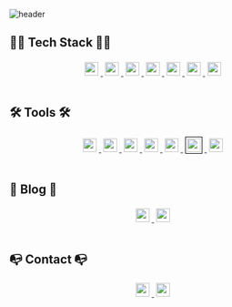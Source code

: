 ![header](https://capsule-render.vercel.app/api?type=waving&color=auto&height=300&section=header&text=DAIN%20LEE&fontSize=90&desc=Welcome%20to%20my%20GitHub!&descAlignY=55&animation=whinkling&fontAlignY=40)

## 👩‍💻 Tech Stack 👩‍💻
<div align="center">

<a href="https://developer.mozilla.org/en-US/docs/Web/HTML">
  <img src="https://img.shields.io/badge/HTML5-E34F26?style=flat&logo=html5&logoColor=ffffff" style="height:24px; margin:4px"/>
</a>
<a href="https://www.oracle.com/java/">
  <img src="https://img.shields.io/badge/Java-007396?style=flat&logo=java&logoColor=ffffff" style="height:24px; margin:4px"/>
</a>
<a href="https://developer.mozilla.org/en-US/docs/Web/JavaScript">
  <img src="https://img.shields.io/badge/JavaScript-F7DF1E?style=flat&logo=javascript&logoColor=000000" style="height:24px; margin:4px"/>
</a>
<a href="https://jquery.com/">
  <img src="https://img.shields.io/badge/jQuery-43637d?style=flat&logo=jQuery&logoColor=white" style="height:24px; margin:4px"/>
</a>
<a href="https://www.mysql.com">
  <img src="https://img.shields.io/badge/MySQL-dd9933?style=flat&logo=mysql&logoColor=ffffff" style="height:24px; margin:4px"/>
</a>
<a href="https://www.python.org">
  <img src="https://img.shields.io/badge/Python-3776AD?style=flat&logo=python&logoColor=ffffff" style="height:24px; margin:4px"/>
</a>
<a href="https://spring.io">
  <img src="https://img.shields.io/badge/Spring-6DB33F?style=flat&logo=Spring&logoColor=white" style="height:24px; margin:4px"/>
</a>

</div>

<br>

## 🛠 Tools 🛠
<div align="center">

<a href="https://www.adobe.com/products/photoshop.html">
  <img src="https://img.shields.io/badge/Photoshop-31A8FF?style=flat&logo=adobephotoshop&logoColor=ffffff" style="height:24px; margin:4px"/>
</a>
<a href="https://figma.com">
  <img src="https://img.shields.io/badge/Figma-965bd0?style=flat&logo=figma&logoColor=ffffff" style="height:24px; margin:4px"/>
</a>
<a href="https://git-scm.com/">
  <img src="https://img.shields.io/badge/Git-e34c11?style=flat&logo=git&logoColor=ffffff" style="height:24px; margin:4px"/>
</a>
<a href="https://github.com">
  <img src="https://img.shields.io/badge/GitHub-181717?style=flat&logo=github&logoColor=ffffff" style="height:24px; margin:4px"/>
</a>
<a href="https://www.jetbrains.com/idea/">
  <img src="https://img.shields.io/badge/IntelliJ%20IDEA-000000?style=flat&logo=intellijidea&logoColor=ffffff" style="height:24px; margin:4px"/>
</a>
<a href="https://www.notion.so/">
  <img src="https://img.shields.io/badge/Notion-000000?style=flat&logo=notion&logoColor=000000&color=ffffff" style="height:24px; background-color: white; border: 1px solid #000000; padding: 2px; margin:4px"/>
</a>
<a href="https://code.visualstudio.com/">
  <img src="https://img.shields.io/badge/VS%20Code-007ACC?style=flat&logo=visualstudiocode&logoColor=ffffff" style="height:24px; margin:4px"/>
</a>

</div>

<br>

## 📝 Blog 📝
<div align="center">

<a href="https://dain391.tistory.com/">
  <img src="https://img.shields.io/badge/Tistory-F05032?style=flat&logo=blogger&logoColor=ffffff" style="height:24px; margin:4px"/>
</a>
<a href="https://velog.io/@dain391/posts">
  <img src="https://img.shields.io/badge/Velog-20C997?style=flat&logo=velog&logoColor=ffffff" style="height:24px; margin:4px"/>
</a>

</div>

<br>

## 📭 Contact 📭
<div align="center">

<a href="https://discord.com/users/idain">
  <img src="https://img.shields.io/badge/Discord-5865F2?style=flat&logo=discord&logoColor=ffffff" style="height:24px; margin:4px"/>
</a>
<a href="mailto:0901ekdls@gmail.com">
  <img src="https://img.shields.io/badge/Gmail-D14836?style=flat&logo=gmail&logoColor=ffffff" style="height:24px; margin:4px"/>
</a>

</div>
